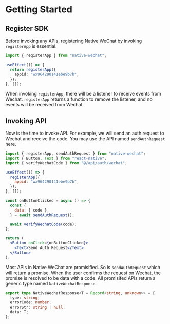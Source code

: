# Getting Started

## Register SDK

Before invoking any APIs, registering Native WeChat by invoking `registerApp` is essential.

```typescript
import { registerApp } from "native-wechat";

useEffect(() => {
  return registerApp({
    appid: "wx964290141ebe9b7b",
  });
}, []);
```

When invoking `registerApp`, there will be a listener to receive events from Wechat. `registerApp` returns a function to remove the listener, and no events will be received from Wechat.

## Invoking API

Now is the time to invoke API. For example, we will send an auth request to Wechat and receive the code. You may use the API named `sendAuthRequest` here.

```jsx
import { registerApp, sendAuthRequest } from "native-wechat";
import { Button, Text } from "react-native";
import { verifyWechatCode } from "@/api/auth/wechat";

useEffect(() => {
  registerApp({
    appid: "wx964290141ebe9b7b",
  });
}, []);

const onButtonClicked = async () => {
  const {
    data: { code },
  } = await sendAuthRequest();

  await verifyWechatCode(code);
};

return (
  <Button onClick={onButtonClicked}>
    <Text>Send Auth Request</Text>
  </Button>
);
```

Most APIs in Native WeChat are promisified. So is `sendAuthRequest` which will return a promise. When the user confirms the request on Wechat, the promise is resolved to be data with a code. All promisifed APIs return a generic type named `NativeWechatResponse`.

```typescript
export type NativeWechatResponse<T = Record<string, unknown>> = {
  type: string;
  errorCode: number;
  errorStr: string | null;
  data: T;
};
```
